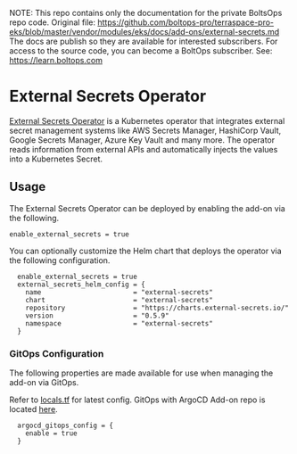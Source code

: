 <!-- note marker start -->
NOTE: This repo contains only the documentation for the private BoltsOps repo code.
Original file: https://github.com/boltops-pro/terraspace-pro-eks/blob/master/vendor/modules/eks/docs/add-ons/external-secrets.md
The docs are publish so they are available for interested subscribers.
For access to the source code, you can become a BoltOps subscriber.
See: https://learn.boltops.com

<!-- note marker end -->


# External Secrets Operator

[External Secrets Operator](https://external-secrets.io/latest) is a Kubernetes operator that integrates external secret management systems like AWS Secrets Manager, HashiCorp Vault, Google Secrets Manager, Azure Key Vault and many more. The operator reads information from external APIs and automatically injects the values into a Kubernetes Secret.

## Usage

The External Secrets Operator can be deployed by enabling the add-on via the following.

```hcl
enable_external_secrets = true
```

You can optionally customize the Helm chart that deploys the operator via the following configuration.

```hcl
  enable_external_secrets = true
  external_secrets_helm_config = {
    name                       = "external-secrets"
    chart                      = "external-secrets"
    repository                 = "https://charts.external-secrets.io/"
    version                    = "0.5.9"
    namespace                  = "external-secrets"
  }
```

###  GitOps Configuration

The following properties are made available for use when managing the add-on via GitOps.

Refer to [locals.tf](https://github.com/aws-ia/terraform-aws-eks-blueprints/blob/main/modules/kubernetes-addons/external-secrets/locals.tf) for latest config. GitOps with ArgoCD Add-on repo is located [here](https://github.com/aws-samples/eks-blueprints-add-ons/blob/main/chart/values.yaml).

```hcl
  argocd_gitops_config = {
    enable = true
  }
```
